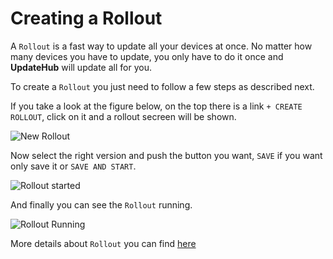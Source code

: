 # Creating a Rollout

A `Rollout` is a fast way to update all your devices at once. No matter how many devices you have to update, you only have to do it once and **UpdateHub** will update all for you.

To create a `Rollout` you just need to follow a few steps as described next.

If you take a look at the figure below, on the top there is a link `+ CREATE ROLLOUT`, click on it and a rollout secreen will be shown.

![New Rollout](../../.gitbook/assets/rollout-new.png)   

Now select the right version and push the button you want, `SAVE` if you  want only save it or `SAVE AND START`.  

![Rollout started](../../.gitbook/assets/rollout-save.png)

And finally you can see the `Rollout` running.   

![Rollout Running](../../.gitbook/assets/rollout-running.png)

More details about `Rollout` you can find [here](../dashboard/rollout-list.md)
